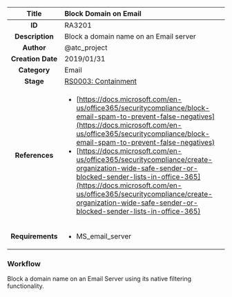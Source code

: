 | Title                       | Block Domain on Email         |
|:---------------------------:|:--------------------|
| **ID**                      | RA3201            |
| **Description**             | Block a domain name on an Email server   |
| **Author**                  | @atc_project        |
| **Creation Date**           | 2019/01/31 |
| **Category**                | Email      |
| **Stage**                   |[RS0003: Containment](../Response_Stages/RS0003.md)| 
| **References** |<ul><li>[https://docs.microsoft.com/en-us/office365/securitycompliance/block-email-spam-to-prevent-false-negatives](https://docs.microsoft.com/en-us/office365/securitycompliance/block-email-spam-to-prevent-false-negatives)</li><li>[https://docs.microsoft.com/en-us/office365/securitycompliance/create-organization-wide-safe-sender-or-blocked-sender-lists-in-office-365](https://docs.microsoft.com/en-us/office365/securitycompliance/create-organization-wide-safe-sender-or-blocked-sender-lists-in-office-365)</li></ul>|
| **Requirements** |<ul><li>MS_email_server</li></ul>|

### Workflow

Block a domain name on an Email Server using its native filtering functionality.  
